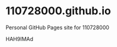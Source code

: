 # 110728000.github.io
Personal GitHub Pages site for 110728000





























































HAH9IMAd

